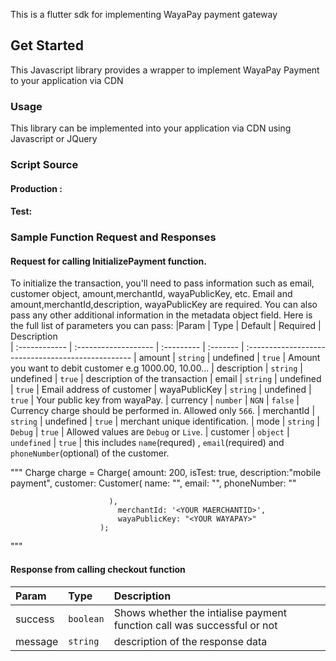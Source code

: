 This is a flutter sdk for implementing WayaPay payment gateway

## Get Started

This Javascript library provides a wrapper to implement WayaPay Payment to your application via CDN
### Usage

This library can be implemented into your application via CDN using Javascript or JQuery

### Script Source
#### Production : 
#### Test: 

### Sample Function Request and Responses

#### Request for calling InitializePayment function.

To initialize the transaction, you'll need to pass information such as email, customer object, amount,merchantId, wayaPublicKey, etc. Email and amount,merchantId,description, wayaPublicKey are required. You can also pass any other additional information in the metadata object field. Here is the full list of parameters you can pass:
|Param       | Type                 | Default    | Required | Description                      
| :------------ | :------------------- | :--------- | :------- | :-------------------------------------------------
| amount	| `string`			   | undefined      | `true`  | Amount you want to debit customer e.g 1000.00, 10.00...
| description      | `string`             | undefined   | `true`  | description of the transaction
| email | `string`             | undefined       | `true`  | Email address of customer
| wayaPublicKey       | `string`        | undefined | `true`  | Your public key from wayaPay.
| currency      | `number`  |  `NGN`    | `false`   | Currency charge should be performed in. Allowed only `566`.
| merchantId      | `string`  |  undefined    | `true`   | merchant unique identification.
| mode      | `string`  |  `Debug`    | `true`   | Allowed values are `Debug` or `Live`.
| customer      | `object`  |  `undefined`    | `true`   | this includes `name`(requred) , `email`(required) and `phoneNumber`(optional) of the customer.

 """
 Charge charge = Charge(
                            amount: 200,
                            isTest: true,
                            description:"mobile payment",
                            customer: Customer(
                            name: "", 
                            email: "", 
                            phoneNumber: ""
                   
                          ),
                            merchantId: '<YOUR MAERCHANTID>',
                            wayaPublicKey: "<YOUR WAYAPAY>"
                        );
 """
                        
                        
#### Response from calling checkout function
|Param       | Type                 | Description                      
| :------------ | :------------------- | :-------------------------------------------------
| success	| `boolean`			 | Shows whether the intialise payment function call was successful or not
| message | `string`  | description of the response data



